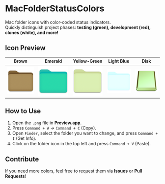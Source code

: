 # MacFolderStatusColors

Mac folder icons with color-coded status indicators.  
Quickly distinguish project phases: **testing (green), development (red), clones (white), and more!**

## Icon Preview
| Brown | Emerald | Yellow-Green | Light Blue | Disk |
|-------|--------|-------------|------------|------|
| ![](icons/brown.png) | ![](icons/emerald.png) | ![](icons/yellow_green.png) | ![](icons/light_blue.png) | ![](icons/disk01.png) |

## How to Use
1. Open the `.png` file in **Preview.app**.
2. Press `Command + A` → `Command + C` (Copy).
3. Open `Finder`, select the folder you want to change, and press `Command + I` (Get Info).
4. Click on the folder icon in the top left and press `Command + V` (Paste).

## Contribute
If you need more colors, feel free to request them via **Issues** or **Pull Requests**!  
